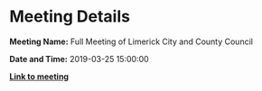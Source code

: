 # Meeting Details

**Meeting Name:** Full Meeting of Limerick City and County Council

**Date and Time:** 2019-03-25 15:00:00

**<a href="https://www.limerick.ie/council/whats-on/full-meeting-limerick-city-and-county-council-26" target="_blank">Link to meeting</a>**
